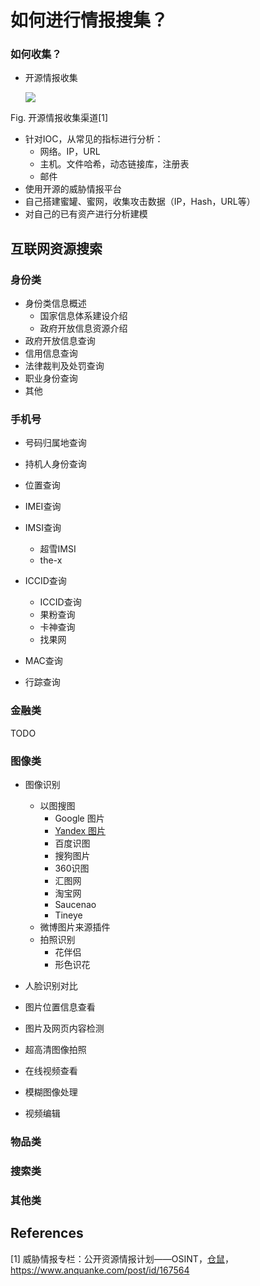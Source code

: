 # 如何进行情报搜集？

### 如何收集？

- 开源情报收集

    ![](https://image-host-toky.oss-cn-shanghai.aliyuncs.com/20200624054040.png)

Fig. 开源情报收集渠道[1]

- 针对IOC，从常见的指标进行分析：
  - 网络。IP，URL
  - 主机。文件哈希，动态链接库，注册表
  - 邮件
- 使用开源的威胁情报平台
- 自己搭建蜜罐、蜜网，收集攻击数据（IP，Hash，URL等）
- 对自己的已有资产进行分析建模



## 互联网资源搜索

### 身份类

- 身份类信息概述
  - 国家信息体系建设介绍
  - 政府开放信息资源介绍
- 政府开放信息查询
- 信用信息查询
- 法律裁判及处罚查询
- 职业身份查询
- 其他


### 手机号

- 号码归属地查询

- 持机人身份查询

- 位置查询

- IMEI查询

- IMSI查询
  - 超雪IMSI
  - the-x

- ICCID查询

  - ICCID查询
  - 果粉查询
  - 卡神查询
  - 找果网

- MAC查询

- 行踪查询

### 金融类

TODO

### 图像类

- 图像识别

  - 以图搜图
    - Google 图片
    - [Yandex 图片](https://yandex.com/images/)
    - 百度识图
    - 搜狗图片
    - 360识图
    - 汇图网
    - 淘宝网
    - Saucenao
    - Tineye
  - 微博图片来源插件
  - 拍照识别
    - 花伴侣
    - 形色识花

- 人脸识别对比

- 图片位置信息查看

- 图片及网页内容检测

- 超高清图像拍照

- 在线视频查看

- 模糊图像处理

- 视频编辑

### 物品类



### 搜索类



### 其他类



## References

[1] 威胁情报专栏：公开资源情报计划——OSINT，[仓鼠](https://www.anquanke.com/member/132863)，https://www.anquanke.com/post/id/167564

